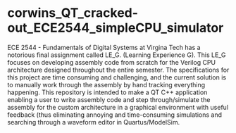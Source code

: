 # corwins_QT_cracked-out_ECE2544_simpleCPU_simulator
ECE 2544 - Fundamentals of Digital Systems at Virgina Tech has a notorious final assignment called LE_G. (Learning Experience G). This LE_G focuses on developing assembly code from scratch for the Verilog CPU architecture designed throughout the entire semester.  The specifications for this project are time consuming and challenging, and the current solution is to manually work through the assembly by hand tracking everything happening. This repository is intended to make a QT C++ application enabling a user to write assembly code and step through/simulate the assembly for the custom architecture in a graphical environment with useful feedback (thus eliminating annoying and time-consuming simulations and searching through a waveform editor in Quartus/ModelSim.
